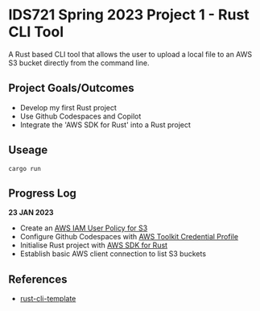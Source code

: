 # IDS721 Spring 2023 Project 1 - Rust CLI Tool

A Rust based CLI tool that allows the user to upload a local file to an AWS S3 bucket directly from the command line.

## Project Goals/Outcomes

* Develop my first Rust project
* Use Github Codespaces and Copilot
* Integrate the 'AWS SDK for Rust' into a Rust project

## Useage

```
cargo run
```

## Progress Log

**23 JAN 2023**
* Create an [AWS IAM User Policy for S3](https://docs.aws.amazon.com/AmazonS3/latest/userguide/security-iam-awsmanpol.html)
* Configure Github Codespaces with [AWS Toolkit Credential Profile](https://docs.aws.amazon.com/toolkit-for-vscode/latest/userguide/setup-credentials.html)
* Initialise Rust project with [AWS SDK for Rust](https://github.com/awslabs/aws-sdk-rust)
* Establish basic AWS client connection to list S3 buckets


## References

* [rust-cli-template](https://github.com/kbknapp/rust-cli-template)